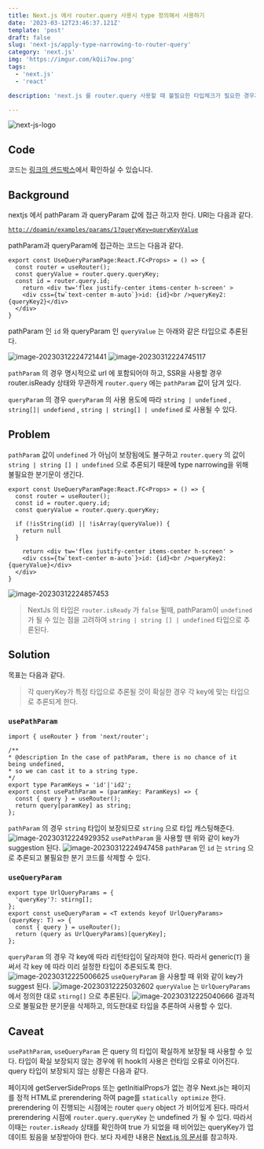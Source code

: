 ```yaml
---
title: Next.js 에서 router.query 사용시 type 정의해서 사용하기
date: '2023-03-12T23:46:37.121Z'
template: 'post'
draft: false
slug: 'next-js/apply-type-narrowing-to-router-query'
category: 'next.js'
img: 'https://imgur.com/kQii7ow.png'
tags:
  - 'next.js'
  - 'react'

description: 'next.js 를 router.query 사용할 때 불필요한 타입체크가 필요한 경우가 많다. 이때 불필요한 타입 체크 구문을 쓰지 않고 편하게 queryParam과 pathParam을 이용하는 법에 대해 알아본다.'

---
```


![next-js-logo](https://imgur.com/kQii7ow.png)

##  Code

코드는 [링크의 샌드박스](https://codesandbox.io/p/github/p-iknow/next-boilerplate/main?file=%2Fpages%2Fexamples%2Fparams%2F%5Bid%5D%2Fbefore.tsx&selection=%5B%7B%22endColumn%22%3A28%2C%22endLineNumber%22%3A5%2C%22startColumn%22%3A28%2C%22startLineNumber%22%3A5%7D%5D&workspace=%257B%2522activeFileId%2522%253A%2522clf5gq3hy000dg3gnhumxcon6%2522%252C%2522openFiles%2522%253A%255B%2522%252FREADME.md%2522%252C%2522%252Fpages%252Fexamples%252Fparams%252F%255Bid%255D%252Fafter.tsx%2522%252C%2522%252Fpages%252Fexamples%252Fparams%252F%255Bid%255D%252Fbefore.tsx%2522%252C%2522%252Fpages%252F_app.tsx%2522%252C%2522%252Fpages%252F_document.tsx%2522%255D%252C%2522sidebarPanel%2522%253A%2522GIT%2522%252C%2522gitSidebarPanel%2522%253A%2522COMMIT%2522%252C%2522spaces%2522%253A%257B%2522clf5gq6vo000x3b6iea58z4d0%2522%253A%257B%2522key%2522%253A%2522clf5gq6vo000x3b6iea58z4d0%2522%252C%2522name%2522%253A%2522Preview%2520-%25203000%2522%252C%2522devtools%2522%253A%255B%257B%2522type%2522%253A%2522UNASSIGNED_PORT%2522%252C%2522port%2522%253A3000%252C%2522url%2522%253A%2522xskp61-3000.csb.app%2522%252C%2522key%2522%253A%2522clf5gtkh6006p3b6iksluz5fz%2522%252C%2522isMinimized%2522%253Afalse%257D%255D%257D%252C%2522clf5guzd400fg3b6ippb6o06q%2522%253A%257B%2522key%2522%253A%2522clf5guzd400fg3b6ippb6o06q%2522%252C%2522devtools%2522%253A%255B%255D%252C%2522name%2522%253A%2522Preview%2520-%25203000%2522%257D%257D%252C%2522currentSpace%2522%253A%2522clf5guzd400fg3b6ippb6o06q%2522%252C%2522spacesOrder%2522%253A%255B%2522clf5gq6vo000x3b6iea58z4d0%2522%252C%2522clf5guzd400fg3b6ippb6o06q%2522%255D%252C%2522hideCodeEditor%2522%253Atrue%257D)에서 확인하실 수 있습니다.

## Background

nextjs 에서 pathParam 과 queryParam 값에 접근 하고자 한다. URI는 다음과 같다.

[`http://doamin/examples/params/1?queryKey=queryKeyValue`](http://localhost:3000/examples/params/1?queryKey=queryKeyValue)

pathParam과 queryParam에 접근하는 코드는 다음과 같다.

```tsx
export const UseQueryParamPage:React.FC<Props> = () => {
  const router = useRouter();
  const queryValue = router.query.queryKey;
  const id = router.query.id;
	return <div tw='flex justify-center items-center h-screen' >
    <div css={tw`text-center m-auto`}>id: {id}<br />queryKey2: {queryKey2}</div>
  </div>
}
```

pathParam 인 `id` 와 queryParam 인 `queryValue` 는 아래와 같은 타입으로 추론된다.

![image-20230312224721441](https://i.imgur.com/JeNUePT.png)
![image-20230312224745117](https://i.imgur.com/0nc3PKw.png)

`pathParam` 의 경우 명시적으로 url 에 포함되어야 하고, SSR을 사용할 경우 router.isReady 상태와 무관하게 `router.query` 에는 `pathParam` 값이 담겨 있다.

`queryParam` 의  경우 `queryParam` 의 사용 용도에 따라 `string | undefined` ,  `string[]| undefiend` , `string | string[] | undefined`  로 사용될 수 있다.

## Problem

`pathParam` 값이 `undefined` 가 아님이 보장됨에도 불구하고 `router.query` 의 값이 `string | string [] | undefined` 으로 추론되기 때문에 type narrowing을 위해 불필요한 분기문이 생긴다.

```tsx
export const UseQueryParamPage:React.FC<Props> = () => {
  const router = useRouter();
  const id = router.query.id;
  const queryValue = router.query.queryKey;

  if (!isString(id) || !isArray(queryValue)) {
    return null
  }

	return <div tw='flex justify-center items-center h-screen' >
    <div css={tw`text-center m-auto`}>id: {id}<br />queryKey2: {queryValue}</div>
  </div>
}
```

![image-20230312224857453](https://i.imgur.com/Ea1uWkG.png)
> NextJs 의 타입은 `router.isReady` 가 `false` 될때, pathParam이 `undefined` 가 될 수 있는 점을 고려하여 `string | string [] | undefined` 타입으로 추론된다.

## Solution

목표는 다음과 같다.
> 각 queryKey가 특정 타입으로 추론될 것이 확실한 경우 각 key에 맞는 타입으로 추론되게 한다.

### `usePathParam`

```tsx
import { useRouter } from 'next/router';

/**
* @description In the case of pathParam, there is no chance of it being undefined,
* so we can cast it to a string type.
*/
export type ParamKeys = 'id'|'id2';
export const usePathParam = (paramKey: ParamKeys) => {
  const { query } = useRouter();
  return query[paramKey] as string;
};
```
`pathParam` 의 경우 `string` 타입이 보장되므로 `string` 으로 타입 캐스팅해준다.
![image-20230312224929352](https://i.imgur.com/HrFokPZ.png)
`usePathParam` 을 사용할 땐 위와 같이 key가 suggestion 된다.
![image-20230312224947458](https://i.imgur.com/NnpNqke.png)
`pathParam` 인 `id` 는 `string`  으로 추론되고 불필요한 분기 코드를 삭제할 수 있다.

### `useQueryParam`
```tsx
export type UrlQueryParams = {
  'queryKey'?: stirng[];
};
export const useQueryParam = <T extends keyof UrlQueryParams>(queryKey: T) => {
  const { query } = useRouter();
  return (query as UrlQueryParams)[queryKey];
};
```
`queryParam` 의 경우 각 key에 따라 리턴타입이 달라져야 한다. 따라서 generic(`T`) 을 써서 각 key 에 따라 미리 설정한 타입이 추론되도록 한다.
![image-20230312225006625](https://i.imgur.com/bJLj9Px.png)
`useQueryParam` 을 사용할 때 위와 같이 key가 suggest 된다.
![image-20230312225032602](https://i.imgur.com/3tW8Rfk.png)
`queryValue` 는 `UrlQueryParams` 에서 정의한 대로 `stirng[]` 으로 추론된다.
![image-20230312225040666](https://i.imgur.com/l9GlOpa.png)
결과적으로 불필요한 분기문을 삭제하고, 의도한대로 타입을 추론하여 사용할 수 있다.

## Caveat
`usePathParam`, `useQueryParam` 은 query 의 타입이 확실하게 보장될 때 사용할 수 있다. 타입이 확실 보장되지 않는 경우에 위 hook의 사용은 런타임 오류로 이어진다. query 타입이 보장되지 않는 상황은 다음과 같다.

페이지에 getServerSideProps 또는 getInitialProps가 없는 경우 Next.js는 페이지를 정적 HTML로  prerendering 하여 page를 `statically optimize` 한다. prerendering 이 진행되는 시점에는 router `query` object 가 비어있게 된다. 따라서 prerendering 시점에 `router.query.queryKey` 는 undefined 가 될 수 있다. 따라서 이때는 `router.isReady` 상태를 확인하여 true 가 되었을 때 비어있는 queryKey가 업데이트 됬음을 보장받아야 한다. 보다 자세한 내용은 [Next.js 의 문서](https://nextjs.org/docs/advanced-features/automatic-static-optimization#how-it-works)를 참고하자.